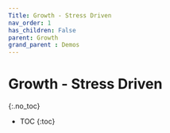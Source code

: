 ```yaml
---
Title: Growth - Stress Driven
nav_order: 1
has_children: False
parent: Growth
grand_parent : Demos
---
```

# Growth - Stress Driven
{:.no_toc}

* TOC
{:toc}